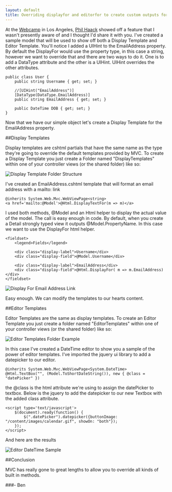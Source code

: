 ```yaml
---
layout: default
title: Overriding displayfor and editorfor to create custom outputs for mvc
---
```


At the <a href='http://www.webcamps.ms'>Webcamp</a> in Los Angeles, <a href='http://www.haacked.com'>Phil Haack</a> showed off a feature that I wasn't presently aware of and I thought I'd share it with you. I've created a sample model that will be used to show off both a Display Template and Editor Template. You'll notice I added a UIHint to the EmailAddress property. By default the DisplayFor would use the property type, in this case a string, however we want to override that and there are two ways to do it. One is to add a DataType attribute and the other is a UIHint. UIHint overrides the other attributes.

    public class User {
        public string Username { get; set; }

        //[UIHint("EmailAddress")]
        [DataType(DataType.EmailAddress)]
        public string EmailAddress { get; set; }

        public DateTime DOB { get; set; }
    }


Now that we have our simple object let's create a Display Template for the EmailAddress property.

##Display Templates

Display templates are cshtml partials that have the same name as the type they're going to override the default templates provided by MVC. To create a Display Template you just create a Folder named "DisplayTemplates" within one of your controller views (or the shared folder) like so:

<img src="http://aws.buildstarted.com/displaytemplatesfolders.png" alt="Display Template Folder Structure" title="Display Templates Folder Structure" />

I've created an EmailAddress.cshtml template that will format an email address with a mailto: link

    @inherits System.Web.Mvc.WebViewPage<string>
    <a href='mailto:@Model'>@Html.DisplayTextFor(m => m)</a>


I used both methods, @Model and an Html helper to display the actual value of the model. The call is easy enough in code. By default, when you create a Detail strongly typed view it outputs @Model.PropertyName. In this case we want to use the DisplayFor html helper.

    <fieldset>
        <legend>Fields</legend>

        <div class="display-label">Username</div>
        <div class="display-field">@Model.Username</div>

        <div class="display-label">EmailAddress</div>
        <div class="display-field">@Html.DisplayFor( m => m.EmailAddress)</div>
    </fieldset>


<img src="http://aws.buildstarted.com/displaytemplatemailtoemail.png" alt="Display For Email Address Link" title="Display For Email Address Link" />

Easy enough. We can modify the templates to our hearts content. 

##Editor Templates

Editor Templates are the same as display templates. To create an Editor Template you just create a folder named "EditorTemplates" within one of your controller views (or the shared folder) like so:

<img src="http://aws.buildstarted.com/editortemplatefolders.png" alt="Editor Templates Folder Example" title="Editor Templates Folder Example" />

In this case I've created a DateTime editor to show you a sample of the power of editor templates. I've imported the jquery ui library to add a datepicker to our editor.

    @inherits System.Web.Mvc.WebViewPage<System.DateTime>
    @Html.TextBox("", (Model.ToShortDateString()), new { @class = "datePicker" })


the @class is the html attribute we're using to assign the datePicker to textbox. Below is the jquery to add the datepicker to our new Textbox with the added class attribute.

    <script type='text/javascript'>
        $(document).ready(function() {
            $(".datePicker").datepicker({buttonImage: "/content/images/calendar.gif", showOn: "both"});
        });
    </script>

And here are the results

<img src="http://aws.buildstarted.com/editortemplatedatetimeeditor.png" alt="Editor DateTime Sample" title="Editor DateTime Template Example" />

##Conclusion

MVC has really gone to great lengths to allow you to override all kinds of built in methods.

###- Ben